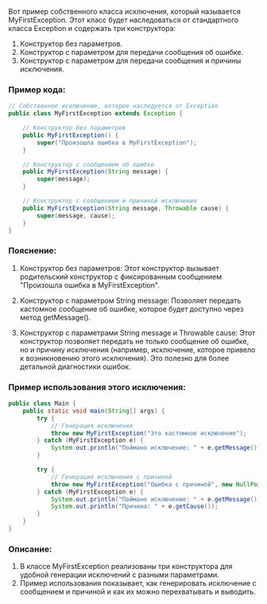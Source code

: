
Вот пример собственного класса исключения, который называется MyFirstException. Этот класс будет наследоваться от стандартного класса Exception и содержать три конструктора:

1. Конструктор без параметров.
2. Конструктор с параметром для передачи сообщения об ошибке.
3. Конструктор с параметром для передачи сообщения и причины исключения.
### Пример кода:
```java
// Собственное исключение, которое наследуется от Exception
public class MyFirstException extends Exception {

    // Конструктор без параметров
    public MyFirstException() {
        super("Произошла ошибка в MyFirstException");
    }

    // Конструктор с сообщением об ошибке
    public MyFirstException(String message) {
        super(message);
    }

    // Конструктор с сообщением и причиной исключения
    public MyFirstException(String message, Throwable cause) {
        super(message, cause);
    }
}
```
### Пояснение:
1. Конструктор без параметров: Этот конструктор вызывает родительский конструктор с фиксированным сообщением "Произошла ошибка в MyFirstException".

2. Конструктор с параметром String message: Позволяет передать кастомное сообщение об ошибке, которое будет доступно через метод getMessage().

3. Конструктор с параметрами String message и Throwable cause: Этот конструктор позволяет передать не только сообщение об ошибке, но и причину исключения (например, исключение, которое привело к возникновению этого исключения). Это полезно для более детальной диагностики ошибок.
### Пример использования этого исключения:
```java
public class Main {
    public static void main(String[] args) {
        try {
            // Генерация исключения
            throw new MyFirstException("Это кастомное исключение");
        } catch (MyFirstException e) {
            System.out.println("Поймано исключение: " + e.getMessage());
        }

        try {
            // Генерация исключения с причиной
            throw new MyFirstException("Ошибка с причиной", new NullPointerException());
        } catch (MyFirstException e) {
            System.out.println("Поймано исключение: " + e.getMessage());
            System.out.println("Причина: " + e.getCause());
        }
    }
}
```
### Описание:
1. В классе MyFirstException реализованы три конструктора для удобной генерации исключений с разными параметрами.
2. Пример использования показывает, как генерировать исключение с сообщением и причиной и как их можно перехватывать и выводить.